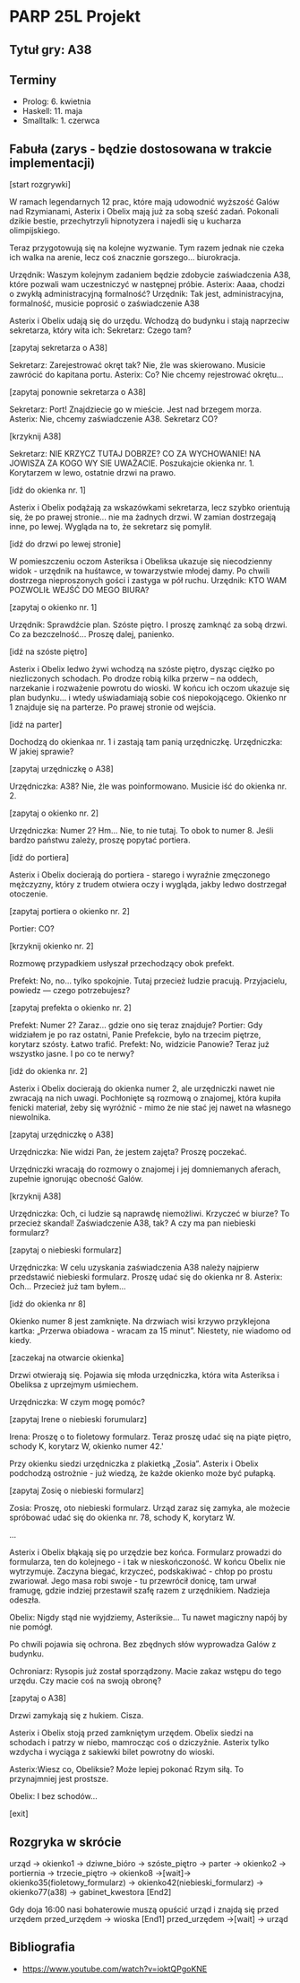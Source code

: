 # PARP 25L Projekt

## Tytuł gry: A38

## Terminy

- Prolog: 6. kwietnia
- Haskell: 11. maja
- Smalltalk: 1. czerwca

## Fabuła (zarys - będzie dostosowana w trakcie implementacji)

[start rozgrywki]

W ramach legendarnych 12 prac, które mają udowodnić wyższość Galów nad Rzymianami, Asterix i Obelix mają już za sobą sześć zadań.
Pokonali dzikie bestie, przechytrzyli hipnotyzera i najedli się u kucharza olimpijskiego.

Teraz przygotowują się na kolejne wyzwanie. Tym razem jednak nie czeka ich walka na arenie, lecz coś znacznie gorszego... biurokracja.

Urzędnik: Waszym kolejnym zadaniem będzie zdobycie zaświadczenia A38, które pozwali wam uczestniczyć w następnej próbie.
Asterix: Aaaa, chodzi o zwykłą administracyjną formalność?
Urzędnik: Tak jest, administracyjna, formalność, musicie poprosić o zaświadczenie A38

Asterix i Obelix udają się do urzędu. Wchodzą do budynku i stają naprzeciw sekretarza, który wita ich:
Sekretarz: Czego tam?

[zapytaj sekretarza o A38]

Sekretarz: Zarejestrować okręt tak? Nie, źle was skierowano. Musicie zawrócić do kapitana portu.
Asterix: Co? Nie chcemy rejestrować okrętu...

[zapytaj ponownie sekretarza o A38]

Sekretarz: Port! Znajdziecie go w mieście. Jest nad brzegem morza.
Asterix: Nie, chcemy zaświadczenie A38.
Sekretarz CO?

[krzyknij A38]

Sekretarz: NIE KRZYCZ TUTAJ DOBRZE? CO ZA WYCHOWANIE! NA JOWISZA ZA KOGO WY SIE UWAŻACIE. Poszukajcie okienka nr. 1. Korytarzem w lewo, ostatnie drzwi na prawo.

[idź do okienka nr. 1]

Asterix i Obelix podążają za wskazówkami sekretarza, lecz szybko orientują się, że po prawej stronie... nie ma żadnych drzwi. W zamian dostrzegają inne, po lewej. Wygląda na to, że sekretarz się pomylił.

[idź do drzwi po lewej stronie]

W pomieszczeniu oczom Asteriksa i Obeliksa ukazuje się niecodzienny widok - urzędnik na huśtawce, w towarzystwie młodej damy. Po chwili dostrzega nieproszonych gości i zastyga w pół ruchu.
Urzędnik: KTO WAM POZWOLIŁ WEJŚĆ DO MEGO BIURA?

[zapytaj o okienko nr. 1]

Urzędnik: Sprawdźcie plan. Szóste piętro. I proszę zamknąć za sobą drzwi. Co za bezczelność...
Proszę dalej, panienko.

[idź na szóste piętro]

Asterix i Obelix ledwo żywi wchodzą na szóste piętro, dysząc ciężko po niezliczonych schodach. Po drodze robią kilka przerw – na oddech, narzekanie i rozważenie powrotu do wioski.
W końcu ich oczom ukazuje się plan budynku... i wtedy uświadamiają sobie coś niepokojącego.
Okienko nr 1 znajduje się na parterze. Po prawej stronie od wejścia.

[idź na parter]

Dochodzą do okienkaa nr. 1 i zastają tam panią urzędniczkę.
Urzędniczka: W jakiej sprawie?

[zapytaj urzędniczkę o A38]

Urzędniczka: A38? Nie, źle was poinformowano. Musicie iść do okienka nr. 2.

[zapytaj o okienko nr. 2]

Urzędniczka: Numer 2? Hm... Nie, to nie tutaj. To obok to numer 8. Jeśli bardzo państwu zależy, proszę popytać portiera.

[idź do portiera]

Asterix i Obelix docierają do portiera - starego i wyraźnie zmęczonego mężczyzny, który z trudem otwiera oczy i wygląda, jakby ledwo dostrzegał otoczenie.

[zapytaj portiera o okienko nr. 2]

Portier: CO?

[krzyknij okienko nr. 2]

Rozmowę przypadkiem usłyszał przechodzący obok prefekt.

Prefekt: No, no... tylko spokojnie. Tutaj przecież ludzie pracują. Przyjacielu, powiedz — czego potrzebujesz?

[zapytaj prefekta o okienko nr. 2]

Prefekt: Numer 2? Zaraz... gdzie ono się teraz znajduje?
Portier: Gdy widziałem je po raz ostatni, Panie Prefekcie, było na trzecim piętrze, korytarz szósty. Łatwo trafić.
Prefekt: No, widzicie Panowie? Teraz już wszystko jasne. I po co te nerwy?

[idź do okienka nr. 2]

Asterix i Obelix docierają do okienka numer 2, ale urzędniczki nawet nie zwracają na nich uwagi. Pochłonięte są rozmową o znajomej, która kupiła fenicki materiał, żeby się wyróżnić - mimo że nie stać jej nawet na własnego niewolnika.

[zapytaj urzędniczkę o A38]

Urzędniczka: Nie widzi Pan, że jestem zajęta? Proszę poczekać.

Urzędniczki wracają do rozmowy o znajomej i jej domniemanych aferach, zupełnie ignorując obecność Galów.

[krzyknij A38]

Urzędniczka: Och, ci ludzie są naprawdę niemożliwi. Krzyczeć w biurze? To przecież skandal!
Zaświadczenie A38, tak? A czy ma pan niebieski formularz?

[zapytaj o niebieski formularz]

Urzędniczka: W celu uzyskania zaświadczenia A38 należy najpierw przedstawić niebieski formularz. Proszę udać się do okienka nr 8.
Asterix: Och... Przecież już tam byłem...

[idź do okienka nr 8]

Okienko numer 8 jest zamknięte. Na drzwiach wisi krzywo przyklejona kartka: „Przerwa obiadowa - wracam za 15 minut”. Niestety, nie wiadomo od kiedy.

[zaczekaj na otwarcie okienka]

Drzwi otwierają się. Pojawia się młoda urzędniczka, która wita Asteriksa i Obeliksa z uprzejmym uśmiechem.

Urzędniczka: W czym mogę pomóc?

[zapytaj Irene o niebieski forumularz]

Irena: Proszę o to fioletowy formularz. Teraz proszę udać się na piąte piętro, schody K, korytarz W, okienko numer 42.'

Przy okienku siedzi urzędniczka z plakietką „Zosia”. Asterix i Obelix podchodzą ostrożnie - już wiedzą, że każde okienko może być pułapką.

[zapytaj Zosię o niebieski formularz]

Zosia: Proszę, oto niebieski formularz. Urząd zaraz się zamyka, ale możecie spróbować udać się do okienka nr. 78, schody K, korytarz W.

...

Asterix i Obelix błąkają się po urzędzie bez końca. Formularz prowadzi do formularza, ten do kolejnego - i tak w nieskończoność.
W końcu Obelix nie wytrzymuje. Zaczyna biegać, krzyczeć, podskakiwać - chłop po prostu zwariował. Jego masa robi swoje - tu przewrócił donicę, tam urwał framugę, gdzie indziej przestawił szafę razem z urzędnikiem. Nadzieja odeszła.

Obelix: Nigdy stąd nie wyjdziemy, Asteriksie... Tu nawet magiczny napój by nie pomógł.

Po chwili pojawia się ochrona. Bez zbędnych słów wyprowadza Galów z budynku.

Ochroniarz: Rysopis już został sporządzony. Macie zakaz wstępu do tego urzędu. Czy macie coś na swoją obronę?

[zapytaj o A38]

Drzwi zamykają się z hukiem. Cisza.

Asterix i Obelix stoją przed zamkniętym urzędem. Obelix siedzi na schodach i patrzy w niebo, mamrocząc coś o dziczyźnie. Asterix tylko wzdycha i wyciąga z sakiewki bilet powrotny do wioski.

Asterix:Wiesz co, Obeliksie? Może lepiej pokonać Rzym siłą. To przynajmniej jest prostsze.

Obelix: I bez schodów...

[exit]

## Rozgryka w skrócie
urząd -> okienko1 -> dziwne_bióro -> szóste_piętro -> parter -> okienko2 -> portiernia -> trzecie_piętro -> okienko8 ->[wait]-> okienko35(fioletowy_formularz) -> okienko42(niebieski_formularz) -> okienko77(a38) -> gabinet_kwestora [End2]

Gdy doja 16:00 nasi bohaterowie muszą opuścić urząd i znajdą się przed urzędem
przed_urzędem -> wioska [End1]
przed_urzędem ->[wait] -> urząd

## Bibliografia

- https://www.youtube.com/watch?v=ioktQPgoKNE

